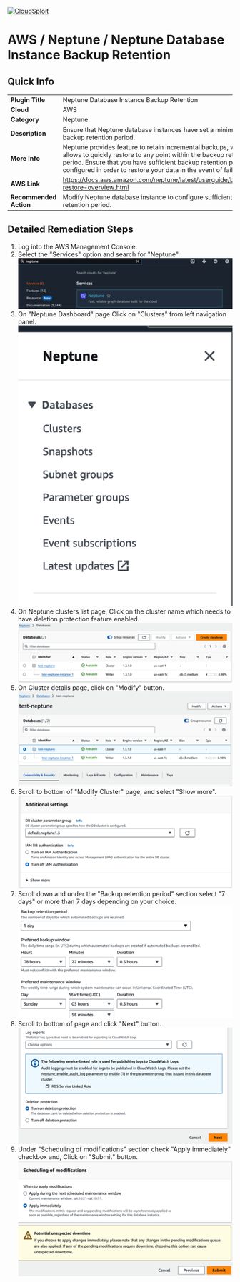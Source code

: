 [![CloudSploit](https://cloudsploit.com/img/logo-new-big-text-100.png "CloudSploit")](https://cloudsploit.com)

# AWS / Neptune / Neptune Database Instance Backup Retention

## Quick Info

| | |
|-|-|
| **Plugin Title** | Neptune Database Instance Backup Retention |
| **Cloud** | AWS |
| **Category** | Neptune |
| **Description** | Ensure that Neptune database instances have set a minimum backup retention period. |
| **More Info** | Neptune provides feature to retain incremental backups, which allows to quickly restore to any point within the backup retention period. Ensure that you have sufficient backup retention period configured in order to restore your data in the event of failure.  |
| **AWS Link** | https://docs.aws.amazon.com/neptune/latest/userguide/backup-restore-overview.html |
| **Recommended Action** | Modify Neptune database instance to configure sufficient backup retention period. |

## Detailed Remediation Steps 
1. Log into the AWS Management Console.
2. Select the "Services" option and search for "Neptune" .</br> <img src="/resources/aws/neptune/neptune-db-backup-retention/step2.png"/>
3. On "Neptune Dashboard" page Click on "Clusters" from left navigation panel.</br> <img src="/resources/aws/neptune/neptune-db-backup-retention/step3.png"/>
4. On Neptune clusters list page, Click on the cluster name which needs to have deletion protection feature enabled.</br> <img src="/resources/aws/neptune/neptune-db-backup-retention/step4.png"/>
5. On Cluster details page, click on "Modify" button.</br> <img src="/resources/aws/neptune/neptune-db-backup-retention/step5.png"/>
6. Scroll to bottom of "Modify Cluster" page, and select "Show more".</br> <img src="/resources/aws/neptune/neptune-db-backup-retention/step6.png"/>
7. Scroll down and under the "Backup retention period" section select "7 days" or more than 7 days depending on your choice. </br> <img src="/resources/aws/neptune/neptune-db-backup-retention/step7.png"/> 
8. Scroll to bottom of page and click "Next" button. </br> <img src="/resources/aws/neptune/neptune-db-backup-retention/step8.png"/> 
8. Under "Scheduling of modifications" section check "Apply immediately" checkbox and, Click on "Submit" button.</br> <img src="/resources/aws/neptune/neptune-db-backup-retention/step9.png"/> 



